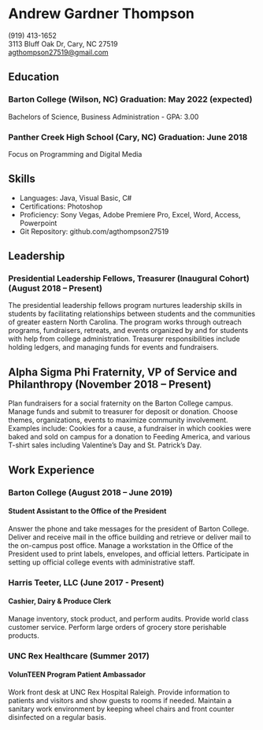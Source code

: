 # Andrew Gardner Thompson  
(919) 413-1652  
3113 Bluff Oak Dr, Cary, NC 27519  
agthompson27519@gmail.com  


## Education  
### Barton College (Wilson, NC) Graduation: May 2022 (expected)  
Bachelors of Science, Business Administration - GPA: 3.00

### Panther Creek High School (Cary, NC) Graduation: June 2018
Focus on Programming and Digital Media

## Skills
* Languages: Java, Visual Basic, C#
* Certifications: Photoshop
* Proficiency: Sony Vegas, Adobe Premiere Pro, Excel, Word, Access, Powerpoint
* Git Repository: github.com/agthompson27519

## Leadership
### Presidential Leadership Fellows, Treasurer (Inaugural Cohort) (August 2018 – Present) 
The presidential leadership fellows program nurtures leadership skills in students by facilitating relationships between students and the communities of greater eastern North Carolina. The program works through outreach programs, fundraisers, retreats, and events organized by and for students with help from college administration. Treasurer responsibilities include holding ledgers, and managing funds for events and fundraisers.

## Alpha Sigma Phi Fraternity, VP of Service and Philanthropy (November 2018 – Present) 
Plan fundraisers for a social fraternity on the Barton College campus. Manage funds and submit to treasurer for deposit or donation. Choose themes, organizations, events to maximize community involvement. Examples include: Cookies for a cause, a fundraiser in which cookies were baked and sold on campus for a donation to Feeding America, and various T-shirt sales including Valentine’s Day and St. Patrick’s Day.

## Work Experience
### Barton College (August 2018 – June 2019)
#### Student Assistant to the Office of the President
Answer the phone and take messages for the president of Barton College. Deliver and receive mail in the office building and retrieve or deliver mail to the on-campus post office. Manage a workstation in the Office of the President used to print labels, envelopes, and official letters. Participate in setting up official college events with administrative staff.

### Harris Teeter, LLC (June 2017 - Present)
#### Cashier, Dairy & Produce Clerk
Manage inventory, stock product, and perform audits. Provide world class customer service. Perform large orders of grocery store perishable products. 

### UNC Rex Healthcare (Summer 2017)
#### VolunTEEN Program Patient Ambassador
Work front desk at UNC Rex Hospital Raleigh. Provide information to patients and visitors and show guests to rooms if needed. Maintain a sanitary work environment by keeping wheel chairs and front counter disinfected on a regular basis.
